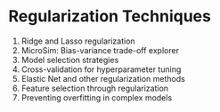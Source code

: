 # Regularization Techniques

1. Ridge and Lasso regularization
2. MicroSim: Bias-variance trade-off explorer
3. Model selection strategies
4. Cross-validation for hyperparameter tuning
5. Elastic Net and other regularization methods
6. Feature selection through regularization
7. Preventing overfitting in complex models